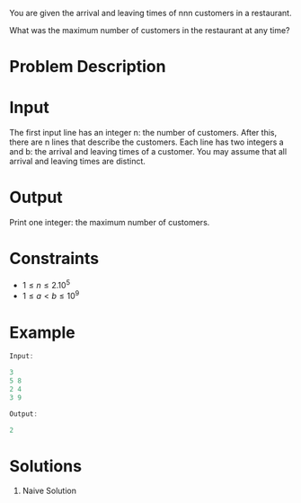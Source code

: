 You are given the arrival and leaving times of nnn customers in a restaurant.

What was the maximum number of customers in the restaurant at any time?

# Problem Description
# Input

The first input line has an integer n: the number of customers. After this, there are n lines that describe the customers. Each line has two integers a and b: the arrival and leaving times of a customer. You may assume that all arrival and leaving times are distinct.

# Output

Print one integer: the maximum number of customers.

# Constraints

- $1≤n≤2.10^5$
- $1≤a<b≤10^9$

# Example

```cpp
Input:

3
5 8
2 4
3 9

Output:

2
```

# Solutions

1) Naive Solution